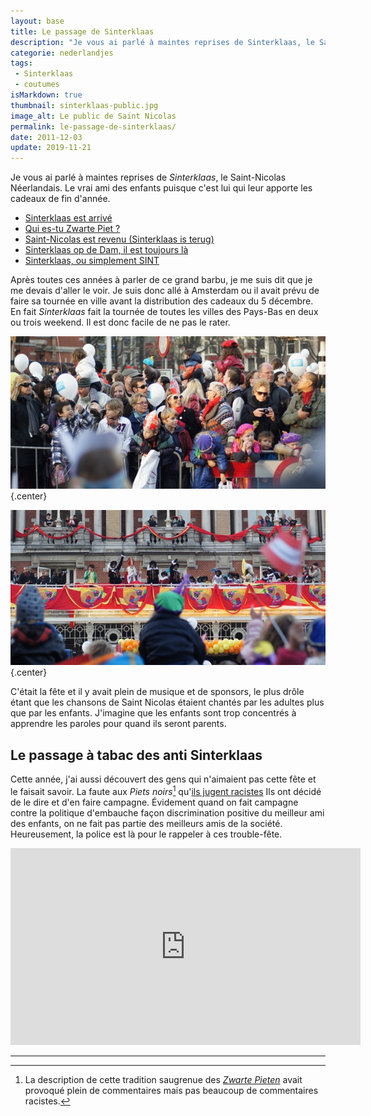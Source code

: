 ```yaml
---
layout: base
title: Le passage de Sinterklaas
description: "Je vous ai parlé à maintes reprises de Sinterklaas, le Saint-Nicolas Néerlandais. Le vrai ami des enfants puisque c'est lui qui leur apporte les cadeaux de f"
categorie: nederlandjes
tags: 
 - Sinterklaas
 - coutumes
isMarkdown: true
thumbnail: sinterklaas-public.jpg
image_alt: Le public de Saint Nicolas
permalink: le-passage-de-sinterklaas/
date: 2011-12-03
update: 2019-11-21
---
```


Je vous ai parlé à maintes reprises de *Sinterklaas*, le Saint-Nicolas Néerlandais. Le vrai ami des enfants puisque c'est lui qui leur apporte les cadeaux de fin d'année.

* [Sinterklaas est arrivé](/sinterklaas-est-arrive)  
* [Qui es-tu Zwarte Piet ?](/qui-est-tu-zwarte-piet)  
* [Saint-Nicolas est revenu (Sinterklaas is terug)](/saint-nicolas-est-revenu-sinterklaas-is-terug)  
* [Sinterklaas op de Dam, il est toujours là](/sinterklaas-op-de-dam-il-est-toujours-la)  
* [Sinterklaas, ou simplement SINT](/sinterklaas-sint)  

Après toutes ces années à parler de ce grand barbu, je me suis dit que je me devais d'aller le voir. Je suis donc allé à Amsterdam ou il avait prévu de faire sa tournée en ville avant la distribution des cadeaux du 5 décembre. En fait *Sinterklaas* fait la tournée de toutes les villes des Pays-Bas en deux ou trois weekend. Il est donc facile de ne pas le rater.

![Le public de Saint Nicolas](sinterklaas-public.jpg){.center}

<!--excerpt-->

![Le discours de Saint Nicolas](sinterklaas-amsterdam.jpg){.center}

C'était la fête et il y avait plein de musique et de sponsors, le plus drôle étant que les chansons de Saint Nicolas étaient chantés par les adultes plus que par les enfants. J'imagine que les enfants sont trop concentrés à apprendre les paroles pour quand ils seront parents.

## Le passage à tabac des anti Sinterklaas

Cette année, j'ai aussi découvert des gens qui n'aimaient pas cette fête et le faisait savoir. La faute aux *Piets noirs*[^1] qu'[ils jugent racistes](http://zwartepietisracisme.tumblr.com/) Ils ont décidé de le dire et d'en faire campagne. Évidement quand on fait campagne contre la politique d'embauche façon discrimination positive du meilleur ami des enfants, on ne fait pas partie des meilleurs amis de la société. Heureusement, la police est là pour le rappeler à ces trouble-fête.

<!-- HTML -->
<div class="flex flex-col items-center">
<iframe width="560" height="315" src="https://www.youtube.com/embed/p75Kb_RgByY?si=WccjfJTGekYSAI7z" title="YouTube video player" frameborder="0" allow="accelerometer; autoplay; clipboard-write; encrypted-media; gyroscope; picture-in-picture; web-share" referrerpolicy="strict-origin-when-cross-origin" allowfullscreen></iframe>
<!-- Gone <iframe width="560" height="315" src="https://www.youtube.com/embed/9WqSS_O1MkM" frameborder="0" allowfullscreen></iframe> -->
</div>
<!-- / HTML -->


---
[^1]: La description de cette tradition saugrenue des *[Zwarte Pieten](/qui-est-tu-zwarte-piet)* avait provoqué plein de commentaires mais pas beaucoup de commentaires racistes. 